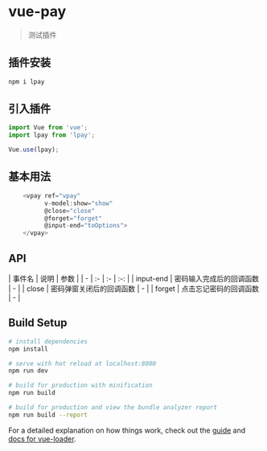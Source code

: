 # vue-pay

> 测试插件

## 插件安装
```javascript
npm i lpay
```
## 引入插件
```javascript
import Vue from 'vue';
import lpay from 'lpay';

Vue.use(lpay);
```

## 基本用法
```javascript
    <vpay ref="vpay"
          v-model:show="show"
          @close="close"
          @forget="forget"
          @input-end="toOptions">
    </vpay>
```

## API
| 事件名 | 说明 | 参数 |
| - | :- | :- | :-: |
| input-end | 密码输入完成后的回调函数 | - |
| close | 密码弹窗关闭后的回调函数 | - |
| forget | 点击忘记密码的回调函数 | - |

## Build Setup

``` bash
# install dependencies
npm install

# serve with hot reload at localhost:8080
npm run dev

# build for production with minification
npm run build

# build for production and view the bundle analyzer report
npm run build --report
```

For a detailed explanation on how things work, check out the [guide](http://vuejs-templates.github.io/webpack/) and [docs for vue-loader](http://vuejs.github.io/vue-loader).
